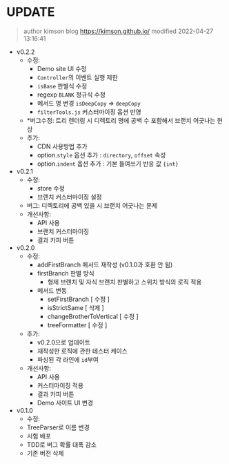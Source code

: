 # UPDATE

> author   kimson
> blog     https://kimson.github.io/
> modified 2022-04-27 13:16:41

- v0.2.2
  - 수정:
    - Demo site UI 수정
    - `Controller`의 이벤트 실행 제한
    - `isBase` 판별식 수정
    - regexp `BLANK` 정규식 수정
    - 메서드 명 변경 `isDeepCopy` ⇒ `deepCopy`
    - `filterTools.js` 커스터마이징 옵션 반영
  - *버그수정: 트리 렌더링 시 디렉토리 명에 공백 수 포함해서 브랜치 어긋나는 현상
  - 추가:
    - CDN 사용방법 추가
    - option.`style` 옵션 추가 : `directory`, `offset` 속성
    - option.`indent` 옵션 추가 : 기본 들여쓰기 반응 값 `{int}`
- v0.2.1
  - 수정:
    - store 수정
    - 브랜치 커스터마이징 설정
  - 버그: 디렉토리에 공백 있을 시 브랜치 어긋나는 문제
  - 개선사항:
    - API 사용
    - 브랜치 커스터마이징
    - 결과 카피 버튼
- v0.2.0
  - 수정:
    - addFirstBranch 메서드 재작성 (v0.1.0과 호환 안 됨)
    - firstBranch 판별 방식
       - 형제 브랜치 및 자식 브랜치 판별하고 스위치 방식의 로직 적용
    - 메서드 변동
       - setFirstBranch          [ 수정 ]
       - isStrictSame            [ 삭제 ]
       - changeBrotherToVertical [ 수정 ]
       - treeFormatter           [ 수정 ]
  - 추가:
    - v0.2.0으로 업데이트
    - 재작성한 로직에 관한 테스터 케이스
    - 파싱된 각 라인에 `id`부여
  - 개선사항:
    - API 사용
    - 커스터마이징 적용
    - 결과 카피 버튼
    - Demo 사이트 UI 변경
- v0.1.0
   - 수정:
    - TreeParser로 이름 변경
    - 시험 배포
    - TDD로 버그 확률 대폭 감소
    - 기존 버전 삭제